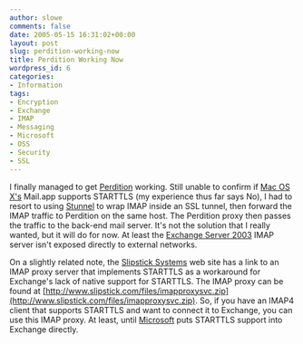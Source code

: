 ```yaml
---
author: slowe
comments: false
date: 2005-05-15 16:31:02+00:00
layout: post
slug: perdition-working-now
title: Perdition Working Now
wordpress_id: 6
categories:
- Information
tags:
- Encryption
- Exchange
- IMAP
- Messaging
- Microsoft
- OSS
- Security
- SSL
---
```


I finally managed to get [Perdition](http://www.vergenet.net/linux/perdition/) working. Still unable to confirm if [Mac OS X's](http://www.apple.com/macosx/) Mail.app supports STARTTLS (my experience thus far says No), I had to resort to using [Stunnel](http://stunnel.mirt.net/index.html) to wrap IMAP inside an SSL tunnel, then forward the IMAP traffic to Perdition on the same host. The Perdition proxy then passes the traffic to the back-end mail server. It's not the solution that I really wanted, but it will do for now. At least the [Exchange Server 2003](http://www.microsoft.com/exchange/) IMAP server isn't exposed directly to external networks.

On a slightly related note, the [Slipstick Systems](http://www.slipstick.com/) web site has a link to an IMAP proxy server that implements STARTTLS as a workaround for Exchange's lack of native support for STARTTLS. The IMAP proxy can be found at [http://www.slipstick.com/files/imapproxysvc.zip](http://www.slipstick.com/files/imapproxysvc.zip). So, if you have an IMAP4 client that supports STARTTLS and want to connect it to Exchange, you can use this IMAP proxy. At least, until [Microsoft](http://www.microsoft.com/) puts STARTTLS support into Exchange directly.
